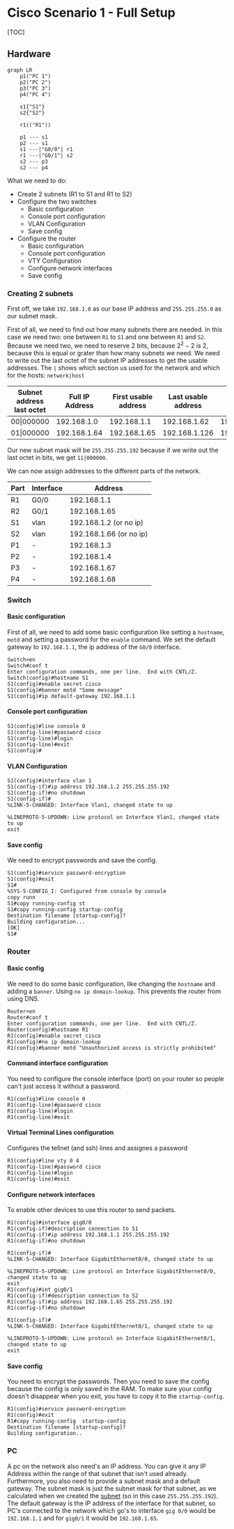 # Cisco Scenario 1 - Full Setup

[TOC]

## Hardware

```mermaid
graph LR
	p1("PC 1")
	p2("PC 2")
	p3("PC 3")
	p4("PC 4")
	
	s1{"S1"}
	s2{"S2"}
	
	r1(("R1"))
	
	p1 --- s1
	p2 --- s1
	s1 ---|"G0/0"| r1
	r1 ---|"G0/1"| s2
	s2 --- p3
	s2 --- p4
```

What we need to do:

* Create 2 subnets (R1 to S1 and R1 to S2)
* Configure the two switches
  * Basic configuration
  * Console port configuration
  * VLAN Configuration
  * Save config
* Configure the router
  * Basic configuration
  * Console port configuration
  * VTY Configuration
  * Configure network interfaces
  * Save config

### Creating 2 subnets

First off, we take `192.168.1.0` as our base IP address and `255.255.255.0` as our subnet mask.

First of all, we need to find out how many subnets there are needed. In this case we need two: one between `R1` to `S1` and one between `R1` and `S2`. Because we need two, we need to reserve 2 bits, because $2^2 - 2$ is 2, because this is equal or grater than how many subnets we need. We need to write out the last octet of the subnet IP addresses to get the usable addresses. The `|` shows which section us used for the network and which for the hosts: `network|host`

| Subnet address last octet | Full IP Address | First usable address | Last usable address | Broadcast address |
| ------------------------- | --------------- | -------------------- | ------------------- | ----------------- |
| 00\|000000                | 192.168.1.0     | 192.168.1.1          | 192.168.1.62        | 192.168.1.63      |
| 01\|000000                | 192.168.1.64    | 192.168.1.65         | 192.168.1.126       | 192.168.1.127     |

Our new subnet mask will be `255.255.255.192` because if we write out the last octet in bits, we get `11|000000`.

We can now assign addresses to the different parts of the network.

| Part | Interface | Address                 |
| ---- | --------- | ----------------------- |
| R1   | G0/0      | 192.168.1.1             |
| R2   | G0/1      | 192.168.1.65            |
| S1   | vlan      | 192.168.1.2 (or no ip)  |
| S2   | vlan      | 192.168.1.66 (or no ip) |
| P1   | -         | 192.168.1.3             |
| P2   | -         | 192.168.1.4             |
| P3   | -         | 192.168.1.67            |
| P4   | -         | 192.168.1.68            |

### Switch

#### Basic configuration

First of all, we need to add some basic configuration like setting a `hostname`, `motd` and setting a password for the `enable` command. We set the default gateway to `192.168.1.1`, the ip address of the `G0/0` interface.

```cisco
Switch>en
Switch#conf t
Enter configuration commands, one per line.  End with CNTL/Z.
Switch(config)#hostname S1
S1(config)#enable secret cisco
S1(config)#banner motd "Some message"
S1(config)#ip default-gateway 192.168.1.1
```

#### Console port configuration

```cisco
S1(config)#line console 0
S1(config-line)#password cisco
S1(config-line)#login
S1(config-line)#exit
S1(config)#
```

#### VLAN Configuration

```cisco
S1(config)#interface vlan 1
S1(config-if)#ip address 192.168.1.2 255.255.255.192
S1(config-if)#no shutdown
S1(config-if)#
%LINK-5-CHANGED: Interface Vlan1, changed state to up

%LINEPROTO-5-UPDOWN: Line protocol on Interface Vlan1, changed state to up
exit
```

#### Save config

We need to encrypt passwords and save the config.

```cisco
S1(config)#service password-encryption
S1(config)#exit
S1#
%SYS-5-CONFIG_I: Configured from console by console
copy runn
S1#copy running-config st
S1#copy running-config startup-config 
Destination filename [startup-config]? 
Building configuration...
[OK]
S1#
```

### Router

#### Basic config

We need to do some basic configuration, like changing the `hostname` and adding a `banner`. Using `no ip domain-lookup`. This prevents the router from using DNS.

```cisco
Router>en
Router#conf t
Enter configuration commands, one per line.  End with CNTL/Z.
Router(config)#hostname R1
R1(config)#enable secret cisco
R1(config)#no ip domain-lookup
R1(config)#banner motd "Unauthorized access is strictly prohibited"
```

#### Command interface configuration

You need to configure the console interface (port) on your router so people can't just access it without a password.

```cisco
R1(config)#line console 0
R1(config-line)#password cisco
R1(config-line)#login
R1(config-line)#exit
```

#### Virtual Terminal Lines configuration

Configures the tellnet (and ssh) lines and assignes a password

```cisco
R1(config)#line vty 0 4
R1(config-line)#password cisco
R1(config-line)#login
R1(config-line)#exit
```

#### Configure network interfaces

To enable other devices to use this router to send packets.

```cisco
R1(config)#interface gig0/0
R1(config-if)#description connection to S1
R1(config-if)#ip address 192.168.1.1 255.255.255.192
R1(config-if)#no shutdown

R1(config-if)#
%LINK-5-CHANGED: Interface GigabitEthernet0/0, changed state to up

%LINEPROTO-5-UPDOWN: Line protocol on Interface GigabitEthernet0/0, changed state to up
exit
R1(config)#int gig0/1
R1(config-if)#description connection to S2
R1(config-if)#ip address 192.168.1.65 255.255.255.192
R1(config-if)#no shutdown

R1(config-if)#
%LINK-5-CHANGED: Interface GigabitEthernet0/1, changed state to up

%LINEPROTO-5-UPDOWN: Line protocol on Interface GigabitEthernet0/1, changed state to up
exit
```

#### Save config

You need to encrypt the passwords. Then you need to save the config because the config is only saved in the RAM. To make sure your config doesn't disappear when you exit, you have to copy it to the `startup-config`.

```cisco
R1(config)#service password-encryption
R1(config)#exit
R1#copy running-config  startup-config 
Destination filename [startup-config]? 
Building configuration..
```

### PC

A pc on the network also need's an IP address. You can give it any IP Address within the range of that subnet that isn't used already. Furthermore, you also need to provide a subnet mask and a default gateway. The subnet mask is just the subnet mask for that subnet, as we calculated when we created the [subnet](#creating-2-subnets) (so in this case `255.255.255.192`). The default gateway is the IP address of the interface for that subnet, so PC's connected to the network which go's to interface `gig 0/0` would be `192.168.1.1` and for `gig0/1` it would be `192.168.1.65`.


